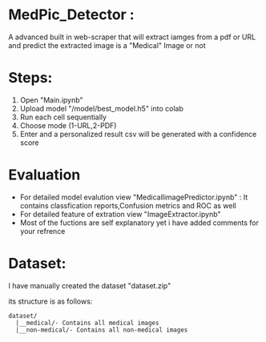 # MedPic_Detector :

A advanced built in web-scraper that will extract iamges from a pdf or URL and predict the extracted image is a "Medical" Image or not

# Steps:
1) Open  "Main.ipynb"
2) Upload model "/model/best_model.h5" into colab
3) Run each cell sequentially
4) Choose mode (1-URL,2-PDF)
5) Enter and a personalized result csv will be generated with a confidence score

# Evaluation 

* For detailed model evalution view "MedicallimagePredictor.ipynb" : It contains classfication reports,Confusion metrics and ROC as well 
* For detailed feature of extration view "ImageExtractor.ipynb"
* Most of the fuctions are self explanatory yet i have added comments for your refrence

# Dataset:

I have manually created the dataset "dataset.zip"

its structure is as follows:

```
dataset/
  |__medical/- Contains all medical images
  |__non-medical/- Contains all non-medical images
```


